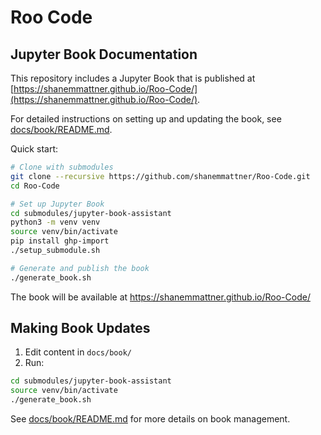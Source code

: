 # Roo Code

## Jupyter Book Documentation

This repository includes a Jupyter Book that is published at [https://shanemmattner.github.io/Roo-Code/](https://shanemmattner.github.io/Roo-Code/).

For detailed instructions on setting up and updating the book, see [docs/book/README.md](docs/book/README.md).

Quick start:
```bash
# Clone with submodules
git clone --recursive https://github.com/shanemmattner/Roo-Code.git
cd Roo-Code

# Set up Jupyter Book
cd submodules/jupyter-book-assistant
python3 -m venv venv
source venv/bin/activate
pip install ghp-import
./setup_submodule.sh

# Generate and publish the book
./generate_book.sh
```

The book will be available at https://shanemmattner.github.io/Roo-Code/

## Making Book Updates

1. Edit content in `docs/book/`
2. Run:
```bash
cd submodules/jupyter-book-assistant
source venv/bin/activate
./generate_book.sh
```

See [docs/book/README.md](docs/book/README.md) for more details on book management.
